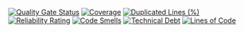 [![Quality Gate Status](https://sonarcloud.io/api/project_badges/measure?project=RealmKit_game&metric=alert_status&token=f29095e9f4032a6972b42bcfedc2ed46d4715715)](https://sonarcloud.io/summary/new_code?id=RealmKit_game)
[![Coverage](https://sonarcloud.io/api/project_badges/measure?project=RealmKit_game&metric=coverage&token=f29095e9f4032a6972b42bcfedc2ed46d4715715)](https://sonarcloud.io/summary/new_code?id=RealmKit_game)
[![Duplicated Lines (%)](https://sonarcloud.io/api/project_badges/measure?project=RealmKit_game&metric=duplicated_lines_density&token=f29095e9f4032a6972b42bcfedc2ed46d4715715)](https://sonarcloud.io/summary/new_code?id=RealmKit_game)
[![Reliability Rating](https://sonarcloud.io/api/project_badges/measure?project=RealmKit_game&metric=reliability_rating&token=f29095e9f4032a6972b42bcfedc2ed46d4715715)](https://sonarcloud.io/summary/new_code?id=RealmKit_game)
[![Code Smells](https://sonarcloud.io/api/project_badges/measure?project=RealmKit_game&metric=code_smells&token=f29095e9f4032a6972b42bcfedc2ed46d4715715)](https://sonarcloud.io/summary/new_code?id=RealmKit_game)
[![Technical Debt](https://sonarcloud.io/api/project_badges/measure?project=RealmKit_game&metric=sqale_index&token=f29095e9f4032a6972b42bcfedc2ed46d4715715)](https://sonarcloud.io/summary/new_code?id=RealmKit_game)
[![Lines of Code](https://sonarcloud.io/api/project_badges/measure?project=RealmKit_game&metric=ncloc&token=f29095e9f4032a6972b42bcfedc2ed46d4715715)](https://sonarcloud.io/summary/new_code?id=RealmKit_game)